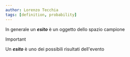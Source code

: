 ```yaml
---
author: Lorenzo Tecchia
tags: [definition, probability]
---
```

In generale un ***esito*** è un oggetto dello spazio campione
>[!important] 
> Un ***esito*** è uno dei possibili risultati dell'evento
